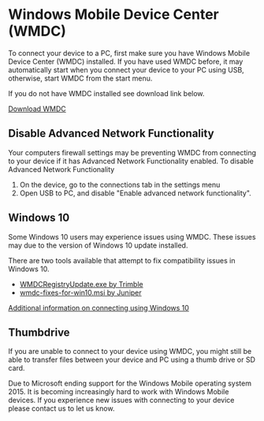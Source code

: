 Windows Mobile Device Center (WMDC)
================================
To connect your device to a PC, first make sure you have Windows Mobile Device Center (WMDC) installed. If you have used WMDC before, it may automatically start when you connect your device to your PC using USB, otherwise, start WMDC from the start menu.

If you do not have WMDC installed see download link below. 

[Download WMDC](https://junipersys.com/data/support/drvupdate-amd64.exe)


## Disable Advanced Network Functionality
Your computers firewall settings may be preventing WMDC from connecting to your device if it has Advanced Network Functionality enabled. 
To disable Advanced Network Functionality

1. On the device, go to the connections tab in the settings menu
2. Open USB to PC, and disable "Enable advanced network functionality".

## Windows 10
Some Windows 10 users may experience issues using WMDC. These issues may due to the version of Windows 10 update installed. 

There are two tools available that attempt to fix compatibility issues in Windows 10.
 - [WMDCRegistryUpdate.exe by Trimble](https://trl.trimble.com/dscgi/ds.py/Get/File-848877/WMDCRegistryUpdate.exe)
 - [wmdc-fixes-for-win10.msi by Juniper](https://junipersys.com/data/support/WMDC-fixes-for-Win10.msi)


[Additional information on connecting using Windows 10](http://www.junipersys.com/Juniper-Systems-Rugged-Handheld-Computers/support/Knowledge-Base/Support-Knowledge-Base-Topics/Desktop-Connection-ActiveSync-or-Windows-Mobile-Device-Center/WMDC-in-Windows-10)

## Thumbdrive 
If you are unable to connect to your device using WMDC, you might still be able to transfer files between your device and PC using a thumb drive or SD card. 

Due to Microsoft ending support for the Windows Mobile operating system 2015. It is becoming increasingly hard to work with Windows Mobile devices. If you experience new issues with connecting to your device please contact us to let us know.  





 
